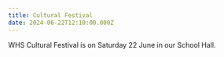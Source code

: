 ```yaml
---
title: Cultural Festival
date: 2024-06-22T12:10:00.000Z
---
```

WHS Cultural Festival is on Saturday 22 June in our School Hall.
